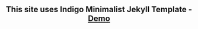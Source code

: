 <p align="center">
    <h2 align="center">This site uses Indigo Minimalist Jekyll Template - <a href="http://sergiokopplin.github.io/indigo/">Demo</a></h2>
</p>
